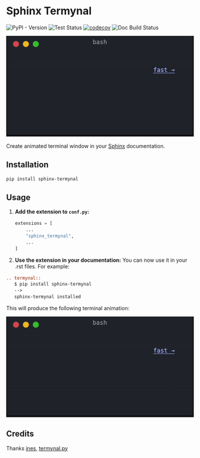 # Sphinx Termynal

![PyPI - Version](https://img.shields.io/pypi/v/sphinx-termynal)
![Test Status](https://github.com/prajeeshag/sphinx-termynal/actions/workflows/test.yml/badge.svg)
[![codecov](https://codecov.io/gh/prajeeshag/sphinx-termynal/graph/badge.svg?token=UNNUW30IQL)](https://codecov.io/gh/prajeeshag/sphinx-termynal)
![Doc Build Status](https://github.com/prajeeshag/sphinx-termynal/actions/workflows/build-docs.yml/badge.svg)

![Animation1](./animation1.gif)

Create animated terminal window in your [Sphinx](https://www.sphinx-doc.org) documentation.

## Installation

```console
pip install sphinx-termynal
```

## Usage

1. **Add the extension to `conf.py`:**

   ```python
   extensions = [
       ...
       "sphinx_termynal",
       ...
   ]
   
2. **Use the extension in your documentation:**
You can now use it in your .rst files. For example:

```rst
.. termynal:: 
   $ pip install sphinx-termynal
   -->
   sphinx-termynal installed
```
This will produce the following terminal animation:

![Animation1](./animation1.gif)

## Credits

Thanks [ines](https://github.com/ines/termynal), [termynal.py](https://github.com/termynal/termynal.py)
